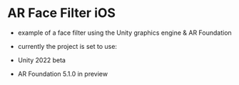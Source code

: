 # AR Face Filter iOS
 
- example of a face filter using the Unity graphics engine & AR Foundation

- currently the project is set to use:  
 - Unity 2022 beta  
 - AR Foundation 5.1.0 in preview  
 
 